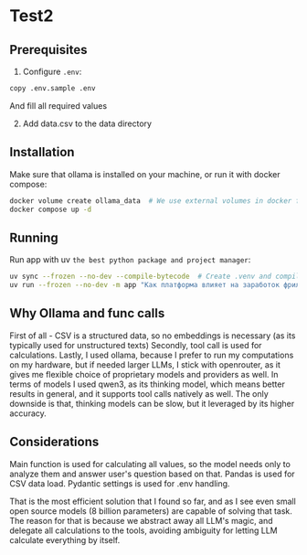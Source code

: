 # Test2

## Prerequisites

1. Configure `.env`:

```bash
copy .env.sample .env
```

And fill all required values

2. Add data.csv to the data directory

## Installation

Make sure that ollama is installed on your machine, or run it with docker compose:

```bash
docker volume create ollama_data  # We use external volumes in docker for persistency (aka one of my best practices)
docker compose up -d
```

## Running

Run app with uv `the best python package and project manager`:

```bash
uv sync --frozen --no-dev --compile-bytecode  # Create .venv and compile bytecode for faster inference
uv run --frozen --no-dev -m app "Как платформа влияет на заработок фрилансеров ?"
```

## Why Ollama and func calls

First of all - CSV is a structured data, so no embeddings is necessary (as its typically used for unstructured texts)
Secondly, tool call is used for calculations.
Lastly, I used ollama, because I prefer to run my computations on my hardware, but if needed larger LLMs, I stick with openrouter, as it gives me flexible choice of proprietary models and providers as well.
In terms of models I used qwen3, as its thinking model, which means better results in general, and it supports tool calls natively as well.
The only downside is that, thinking models can be slow, but it leveraged by its higher accuracy.

## Considerations

Main function is used for calculating all values, so the model needs only to analyze them and answer user's question based on that.
Pandas is used for CSV data load. 
Pydantic settings is used for .env handling.

That is the most efficient solution that I found so far, and as I see even small open source models (8 billion parameters) are capable of solving that task.
The reason for that is because we abstract away all LLM's magic, and delegate all calculations to the tools, avoiding ambiguity for letting LLM calculate everything by itself.